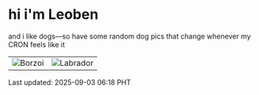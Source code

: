 # hi i'm Leoben

and i like dogs—so have some random dog pics that change whenever my CRON feels like it

|  |  |
|--------|----------|
| ![Borzoi](https://random-dog-vercel.vercel.app/api/random-borzoi?v=1756851495) | ![Labrador](https://random-dog-vercel.vercel.app/api/random-labrador?v=1756851495) |

Last updated: 2025-09-03 06:18 PHT
